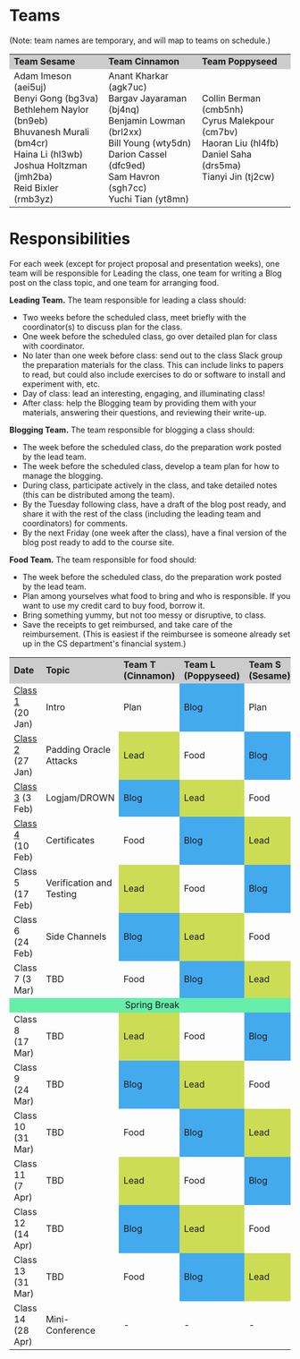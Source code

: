 # Teams

(Note: team names are temporary, and will map to teams on schedule.)

<table>
<tr bgcolor="#CCC"><td><b>Team Sesame</b></td><td><b>Team Cinnamon</b></td><td><b>Team Poppyseed</b></td></tr>
<tr>
<td>
Adam Imeson (aei5uj)<Br>
Benyi Gong (bg3va)<br>
Bethlehem Naylor (bn9eb)<br>
Bhuvanesh Murali (bm4cr)<br>
Haina Li (hl3wb)<br>
Joshua Holtzman	(jmh2ba)<br>
Reid Bixler (rmb3yz)<br>
</td>
<td>
Anant Kharkar (agk7uc)<br>
Bargav Jayaraman (bj4nq)<br>
Benjamin Lowman	(brl2xx)<br>
Bill Young (wty5dn)<br>
Darion Cassel (dfc9ed)<br>
Sam Havron (sgh7cc)<br>
Yuchi Tian (yt8mn)<br>
</td>
<td>
Collin Berman (cmb5nh)<br>
Cyrus Malekpour	(cm7bv)<br>
Haoran Liu (hl4fb)<br>
Daniel Saha (drs5ma)<br>
Tianyi Jin (tj2cw)<br>
</td>
</tr>
</table>

</table>

# Responsibilities

For each week (except for project proposal and presentation weeks),
one team will be responsible for Leading the class, one team for
writing a Blog post on the class topic, and one team for arranging
food. 

**Leading Team.**  The team responsible for leading a class should:

- Two weeks before the scheduled class, meet briefly with the coordinator(s) to discuss plan for the class.
- One week before the scheduled class, go over detailed plan for class with coordinator.
- No later than one week before class: send out to the class Slack group the preparation materials for the class.  This can include links to papers to read, but could also include exercises to do or software to install and experiment with, etc.
- Day of class: lead an interesting, engaging, and illuminating class!
- After class: help the Blogging team by providing them with your materials, answering their questions, and reviewing their write-up.

**Blogging Team.** The team responsible for blogging a class should:

- The week before the scheduled class, do the preparation work posted by the lead team.
- The week before the scheduled class, develop a team plan for how to manage the blogging.
- During class, participate actively in the class, and take detailed notes (this can be distributed among the team).
- By the Tuesday following class, have a draft of the blog post ready, and share it with the rest of the class (including the leading team and coordinators) for comments.
- By the next Friday (one week after the class), have a final version of the blog post ready to add to the course site.

**Food Team.** The team responsible for food should:

- The week before the scheduled class, do the preparation work posted by the lead team.
- Plan among yourselves what food to bring and who is responsible.  If
  you want to use my credit card to buy food, borrow it.
- Bring something yummy, but not too messy or disruptive, to class.
- Save the receipts to get reimbursed, and take care of the
  reimbursement. (This is easiest if the reimbursee is someone already
  set up in the CS department's financial system.)

<table>
<tr bgcolor="#CCC"><td><b>Date</b></td><td><b>Topic</b></td><td width=12%><b>Team T (Cinnamon)</b></td><td width=12%><b>Team L (Poppyseed)</b></td><td width=12%><b>Team S (Sesame)</b></td></tr>

<tr><td><a href="/class 1">Class 1</a> (20 Jan)</td><td>Intro</td><td>Plan</td><td bgcolor="#44AAEE">Blog</td><td>Plan</td></tr>

<tr><td><a href="/padding-oracle">Class 2</a> (27 Jan)</td><td>Padding Oracle Attacks</td><td bgcolor="#CCDD55">Lead</td><td>Food</td><td bgcolor="#44AAEE">Blog</td></tr>
<tr><td><a href="/downgrade-attacks">Class 3</a> (3 Feb)</td><td>Logjam/DROWN</td><td bgcolor="#44AAEE">Blog</td><td bgcolor="#CCDD55">Lead</td><td>Food</td></tr>
<tr><td><a href="/certificates">Class 4</a> (10 Feb)</td><td>Certificates</td><td>Food</td><td bgcolor="#44AAEE">Blog</td><td bgcolor="#CCDD55">Lead</td></tr>
<tr><td>Class 5 (17 Feb)</td><td>Verification and Testing</td><td bgcolor="#CCDD55">Lead</td><td>Food</td><td bgcolor="#44AAEE">Blog</td></tr>
<tr><td>Class 6 (24 Feb)</td><td>Side Channels</td><td bgcolor="#44AAEE">Blog</td><td bgcolor="#CCDD55">Lead</td><td>Food</td></tr>
<tr><td>Class 7 (3 Mar)</td><td>TBD</td><td>Food</td><td bgcolor="#44AAEE">Blog</td><td bgcolor="#CCDD55">Lead</td></tr>
<tr><td bgcolor="#66EEAA" style="text-align:center" colspan=5>Spring Break</td></tr>
<tr><td>Class 8 (17 Mar)</td><td>TBD</td><td bgcolor="#CCDD55">Lead</td><td>Food</td><td bgcolor="#44AAEE">Blog</td></tr>
<tr><td>Class 9 (24 Mar)</td><td>TBD</td><td bgcolor="#44AAEE">Blog</td><td bgcolor="#CCDD55">Lead</td><td>Food</td></tr>
<tr><td>Class 10 (31 Mar)</td><td>TBD</td><td>Food</td><td bgcolor="#44AAEE">Blog</td><td bgcolor="#CCDD55">Lead</td></tr>
<tr><td>Class 11 (7 Apr)</td><td>TBD</td><td bgcolor="#CCDD55">Lead</td><td>Food</td><td bgcolor="#44AAEE">Blog</td></tr>
<tr><td>Class 12 (14 Apr)</td><td>TBD</td><td bgcolor="#44AAEE">Blog</td><td bgcolor="#CCDD55">Lead</td><td>Food</td></tr>
<tr><td>Class 13 (31 Mar)</td><td>TBD</td><td>Food</td><td bgcolor="#44AAEE">Blog</td><td bgcolor="#CCDD55">Lead</td></tr>
<tr><td>Class 14 (28 Apr)</td><td>Mini-Conference</td><td>-</td><td>-</td><td>-</td></tr>
</table>


